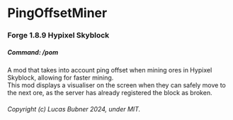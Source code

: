 # PingOffsetMiner
### Forge 1.8.9 Hypixel Skyblock
##### Command: /pom
A mod that takes into account ping offset when mining ores in Hypixel Skyblock, allowing for faster mining.  
This mod displays a visualiser on the screen when they can safely move to the next ore, as the server has already registered the block as broken.

###### Copyright (c) Lucas Bubner 2024, under MIT.